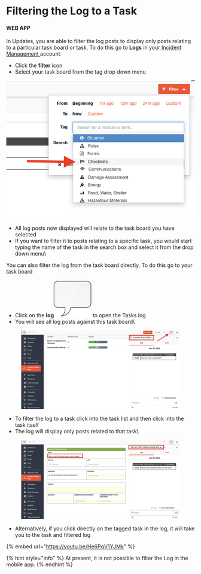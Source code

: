 # Filtering the Log to a Task

#### WEB APP

In Updates, you are able to filter the log posts to display only posts relating to a particular task board or task. To do this go to **Logs** in your[ Incident Management ](../getting-started.md)account

* Click the **filter** icon
* Select your task board from the tag drop down menu

![](<../../.gitbook/assets/filtering the log to a task 1.png>)

* All log posts now displayed will relate to the task board you have selected
* If you want to filter it to posts relating to a specific task, you would start typing the name of the task in the search box and select it from the drop down menu\


You can also filter the log from the task board directly. To do this go to your task board

* Click on the **log**<img src="../../.gitbook/assets/speech box icon.png" alt="Image Placeholder" data-size="line"> to open the Tasks log
* You will see all log posts against this task board\


<figure><img src="../../.gitbook/assets/Screenshot 2023-01-25 at 12.10.06 PM.png" alt=""><figcaption></figcaption></figure>

* To filter the log to a task click into the task list and then click into the task itself
* The log will display only posts related to that task\


<figure><img src="../../.gitbook/assets/Screenshot 2023-01-25 at 12.13.42 PM.png" alt=""><figcaption></figcaption></figure>

* Alternatively, if you click directly on the tagged task in the log, it will take you to the task and filtered log

{% embed url="https://youtu.be/He6PqV1YJMk" %}

{% hint style="info" %}
At present, it is not possible to filter the Log in the mobile app.
{% endhint %}

